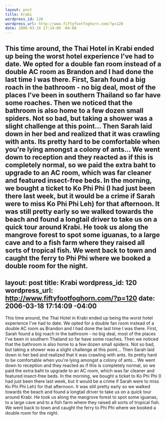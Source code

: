 ```yaml
--- 
layout: post
title: Krabi
wordpress_id: 120
wordpress_url: http://www.fiftyfootfoghorn.com/?p=120
date: 2006-03-18 17:14:09 -04:00
---
```

This time around, the Thai Hotel in Krabi ended up being the worst hotel experience I've had to date. We opted for a double fan room instead of a double AC room as Brandon and I had done the last time I was there. First, Sarah found a big roach in the bathroom - no big deal, most of the places I've been in southern Thailand so far have some roaches. Then we noticed that the bathroom is also home to a few dozen small spiders. Not so bad, but taking a shower was a slight challenge at this point... Then Sarah laid down in her bed and realized that it was crawling with ants. Its pretty hard to be comfortable when you're lying amongst a colony of ants... We went down to reception and they reacted as if this is completely normal, so we paid the extra baht to upgrade to an AC room, which was far cleaner and featured insect-free beds.
In the morning, we bought a ticket to Ko Phi Phi (I had just been there last week, but it would be a crime if Sarah were to miss Ko Phi Phi Leh) for that afternoon. It was still pretty early so we walked towards the beach and found a longtail driver to take us on a quick tour around Krabi. He took us along the mangrove forest to spot some iguanas, to a large cave and to a fish farm where they raised all sorts of tropical fish.
We went back to town and caught the ferry to Phi Phi where we booked a double room for the night.
--- 
layout: post
title: Krabi
wordpress_id: 120
wordpress_url: http://www.fiftyfootfoghorn.com/?p=120
date: 2006-03-18 17:14:09 -04:00
---
This time around, the Thai Hotel in Krabi ended up being the worst hotel experience I've had to date. We opted for a double fan room instead of a double AC room as Brandon and I had done the last time I was there. First, Sarah found a big roach in the bathroom - no big deal, most of the places I've been in southern Thailand so far have some roaches. Then we noticed that the bathroom is also home to a few dozen small spiders. Not so bad, but taking a shower was a slight challenge at this point... Then Sarah laid down in her bed and realized that it was crawling with ants. Its pretty hard to be comfortable when you're lying amongst a colony of ants... We went down to reception and they reacted as if this is completely normal, so we paid the extra baht to upgrade to an AC room, which was far cleaner and featured insect-free beds.
In the morning, we bought a ticket to Ko Phi Phi (I had just been there last week, but it would be a crime if Sarah were to miss Ko Phi Phi Leh) for that afternoon. It was still pretty early so we walked towards the beach and found a longtail driver to take us on a quick tour around Krabi. He took us along the mangrove forest to spot some iguanas, to a large cave and to a fish farm where they raised all sorts of tropical fish.
We went back to town and caught the ferry to Phi Phi where we booked a double room for the night.
